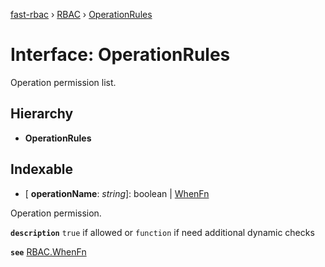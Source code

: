 [fast-rbac](../README.md) › [RBAC](../classes/rbac.md) › [OperationRules](rbac.operationrules.md)

# Interface: OperationRules

Operation permission list.

## Hierarchy

* **OperationRules**

## Indexable

* \[ **operationName**: *string*\]: boolean | [WhenFn](../classes/rbac.md#static-whenfn)

Operation permission.

**`description`** `true` if allowed or `function` if need additional dynamic checks

**`see`** [RBAC.WhenFn](../classes/rbac.md#static-whenfn)
